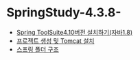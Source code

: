 # SpringStudy-4.3.8-

- [Spring ToolSuite4.10버전 설치하기(자바1.8)](https://luanaeun.tistory.com/188)
- [프로젝트 생성 및 Tomcat 설치](https://luanaeun.tistory.com/189)
- [스프링 폴더 구조](https://luanaeun.tistory.com/196)
